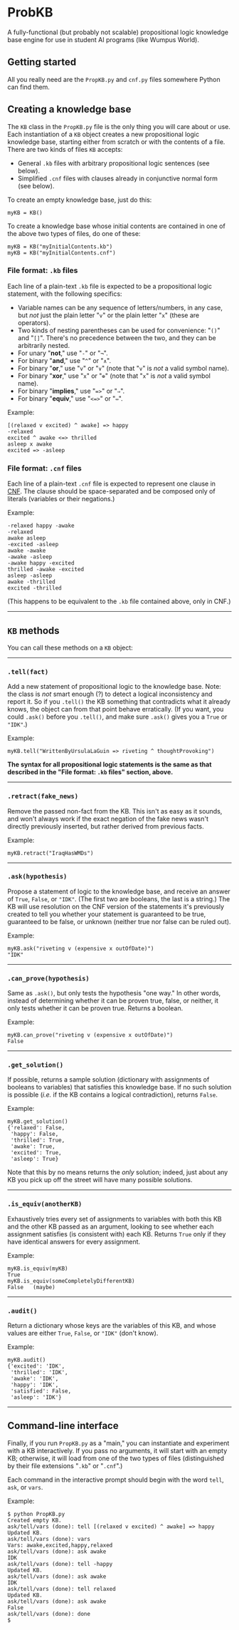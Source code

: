 # ProbKB

A fully-functional (but probably not scalable) propositional logic knowledge
base engine for use in student AI programs (like Wumpus World).


## Getting started

All you really need are the `PropKB.py` and `cnf.py` files somewhere Python can
find them.


## Creating a knowledge base

The `KB` class in the `PropKB.py` file is the only thing you will care about or
use. Each instantiation of a `KB` object creates a new propositional logic
knowledge base, starting either from scratch or with the contents of a file.
There are two kinds of files `KB` accepts:

* General `.kb` files with arbitrary propositional logic sentences (see below).
* Simplified `.cnf` files with clauses already in conjunctive normal form (see
below).

To create an empty knowledge base, just do this:

```
myKB = KB()
```

To create a knowledge base whose initial contents are contained in one of the
above two types of files, do one of these:

```
myKB = KB("myInitialContents.kb")
myKB = KB("myInitialContents.cnf")
```

### File format: `.kb` files

Each line of a plain-text `.kb` file is expected to be a propositional logic
statement, with the following specifics:

* Variable names can be any sequence of letters/numbers, in any case, but _not_
just the plain letter "`v`" or the plain letter "`x`" (these are operators).
* Two kinds of nesting parentheses can be used for convenience: "`()`" and
"`[]`". There's no precedence between the two, and they can be arbitrarily
nested.
* For unary "**not**," use "`-`" or "`¬`".
* For binary "**and**," use "`^`" or "`∧`".
* For binary "**or**," use "`v`" or "`∨`" (note that "`v`" is *not* a valid
symbol name).
* For binary "**xor**," use "`x`" or "`⊕`" (note that "`x`" is *not* a valid
symbol name).
* For binary "**implies**," use "`=>`" or "`⇒`".
* For binary "**equiv**," use "`<=>`" or "`⇔`".

Example:
```
[(relaxed v excited) ^ awake] => happy
-relaxed
excited ^ awake <=> thrilled
asleep x awake
excited => -asleep
```

### File format: `.cnf` files

Each line of a plain-text `.cnf` file is expected to represent one clause in
[CNF](https://en.wikipedia.org/wiki/Conjunctive_normal_form). The clause should
be space-separated and be composed only of literals (variables or their
negations.)

Example:
```
-relaxed happy -awake
-relaxed
awake asleep
-excited -asleep
awake -awake
-awake -asleep
-awake happy -excited
thrilled -awake -excited
asleep -asleep
awake -thrilled
excited -thrilled
```

(This happens to be equivalent to the `.kb` file contained above, only in CNF.)


---

## `KB` methods

You can call these methods on a `KB` object:

---
### `.tell(fact)`

Add a new statement of propositional logic to the knowledge base. Note: the
class is *not* smart enough (?) to detect a logical inconsistency and report
it. So if you `.tell()` the KB something that contradicts what it already
knows, the object can from that point behave erratically. (If you want, you
could `.ask()` before you `.tell()`, and make sure `.ask()` gives you a `True`
or `"IDK"`.)

Example:
```
myKB.tell("WrittenByUrsulaLaGuin => riveting ^ thoughtProvoking")
```

**The syntax for all propositional logic statements is the same as that
described in the "File format: `.kb` files" section, above.**


---
### `.retract(fake_news)`

Remove the passed non-fact from the KB. This isn't as easy as it sounds, and
won't always work if the exact negation of the fake news wasn't directly
previously inserted, but rather derived from previous facts.

Example:
```
myKB.retract("IraqHasWMDs")
```

---
### `.ask(hypothesis)`

Propose a statement of logic to the knowledge base, and receive an answer of
`True`, `False`, or `"IDK"`. (The first two are booleans, the last is a
string.) The KB will use resolution on the CNF version of the statements it's
previously created to tell you whether your statement is guaranteed to be true,
guaranteed to be false, or unknown (neither true nor false can be ruled out).

Example:
```
myKB.ask("riveting v (expensive x outOfDate)")
"IDK"
```

---
### `.can_prove(hypothesis)`

Same as `.ask()`, but only tests the hypothesis "one way." In other words,
instead of determining whether it can be proven true, false, or neither, it
only tests whether it can be proven true. Returns a boolean.

Example:
```
myKB.can_prove("riveting v (expensive x outOfDate)")
False
```

---
### `.get_solution()`

If possible, returns a sample solution (dictionary with assignments of booleans
to variables) that satisfies this knowledge base. If no such solution is
possible (*i.e.* if the KB contains a logical contradiction), returns `False`.

Example:
```
myKB.get_solution()
{'relaxed': False,
 'happy': False,
 'thrilled': True,
 'awake': True,
 'excited': True,
 'asleep': True}
```

Note that this by no means returns the *only* solution; indeed, just about any
KB you pick up off the street will have many possible solutions.


---
### `.is_equiv(anotherKB)`

Exhaustively tries every set of assignments to variables with both this KB and
the other KB passed as an argument, looking to see whether each assignment
satisfies (is consistent with) each KB. Returns `True` only if they have
identical answers for every assignment.

Example:
```
myKB.is_equiv(myKB)
True
myKB.is_equiv(someCompletelyDifferentKB)
False   (maybe)
```

---
### `.audit()`

Return a dictionary whose keys are the variables of this KB, and whose values
are either `True`, `False`, or `"IDK"` (don't know).

Example:
```
myKB.audit()
{'excited': 'IDK',
 'thrilled': 'IDK',
 'awake': 'IDK',
 'happy': 'IDK',
 'satisfied': False,
 'asleep': 'IDK'}
```
---

## Command-line interface

Finally, if you run `PropKB.py` as a "main," you can instantiate and experiment
with a KB interactively. If you pass no arguments, it will start with an empty
KB; otherwise, it will load from one of the two types of files (distinguished
by their file extensions "`.kb`" or "`.cnf`".)

Each command in the interactive prompt should begin with the word `tell`,
`ask`, or `vars`.

Example:
```
$ python PropKB.py 
Created empty KB.
ask/tell/vars (done): tell [(relaxed v excited) ^ awake] => happy
Updated KB.
ask/tell/vars (done): vars
Vars: awake,excited,happy,relaxed
ask/tell/vars (done): ask awake
IDK
ask/tell/vars (done): tell -happy
Updated KB.
ask/tell/vars (done): ask awake
IDK
ask/tell/vars (done): tell relaxed
Updated KB.
ask/tell/vars (done): ask awake
False
ask/tell/vars (done): done
$
```

